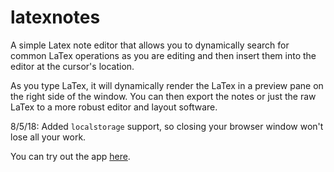 # latexnotes
A simple Latex note editor that allows you to dynamically search for common LaTex operations as you are editing and then insert them into the editor at the cursor's location.

As you type LaTex, it will dynamically render the LaTex in a preview pane on the right side of the window. You can then export the notes or just the raw LaTex to a more robust editor and layout software.

8/5/18: Added `localstorage` support, so closing your browser window won't lose all your work.

You can try out the app [here](http://latexnotes.surge.sh/).
